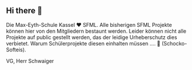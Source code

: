 ## Hi there 👋

Die Max-Eyth-Schule Kassel  ❤  SFML. Alle bisherigen SFML Projekte können hier von den Mitgliedern bestaunt werden. Leider können nicht alle Projekte auf public gestellt werden, das der leidige Urheberschutz dies verbietet. Warum Schülerprojekte diesen einhalten müssen .... 💩 (Schocko-Softeis).

VG, Herr Schwaiger


